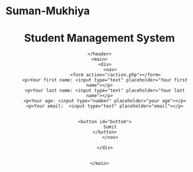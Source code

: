 # Suman-Mukhiya

<!DOCTYPE html>
<html lang="en">
<head>
    <meta charset="UTF-8">
    <meta name="viewport" content="width=device-width, initial-scale=1.0">
    <title>Student management system</title>
    <link rel="stylesheet" href="styles.css">            
</head>
<body>
    <header>
        <div id="sms">
            <h1>Student Management System</h1>
        </div>

    </header>
    <main>
        <div>
            <nav>
                <form action="/action.php"></form>
        <p>Your first name: <input type="text" placeholder="Your first name"></p>
        <p>Your last name: <input type="text" placeholder="Your last name"></p>
        <p>Your age: <input type="number" placeholder="your age"></p>
        <p>Your email:  <input type="text" placeholder="email"></p>


        <button id="buttom">
            Sumit
        </button>
            </nav>
            
        </div>
        

    </main>
</body>
</html>
